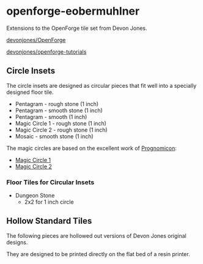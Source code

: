 # openforge-eobermuhlner

Extensions to the OpenForge tile set from Devon Jones.

[devonjones/OpenForge](https://github.com/devonjones/OpenForge)

[devonjones/openforge-tutorials](https://github.com/devonjones/openforge-tutorials)

## Circle Insets

The circle insets are designed as circular pieces that fit well into a specially designed floor tile.

- Pentagram - rough stone (1 inch)
- Pentagram - smooth stone (1 inch)
- Pentagram - smooth (1 inch)
- Magic Circle 1 - rough stone (1 inch)
- Magic Circle 2 - rough stone (1 inch)
- Mosaic - smooth stone (1 inch)

The magic circles are based on the excellent work of [Prognomicon](http://propnomicon.blogspot.com/):
- [Magic Circle 1](http://propnomicon.blogspot.com/2016/09/magic-circle.html)
- [Magic Circle 2](http://propnomicon.blogspot.com/2014/02/magic-circle.html)



### Floor Tiles for Circular Insets

- Dungeon Stone
    - 2x2 for 1 inch circle

## Hollow Standard Tiles

The following pieces are hollowed out versions of Devon Jones original designs.

They are designed to be printed directly on the flat bed of a resin printer.



